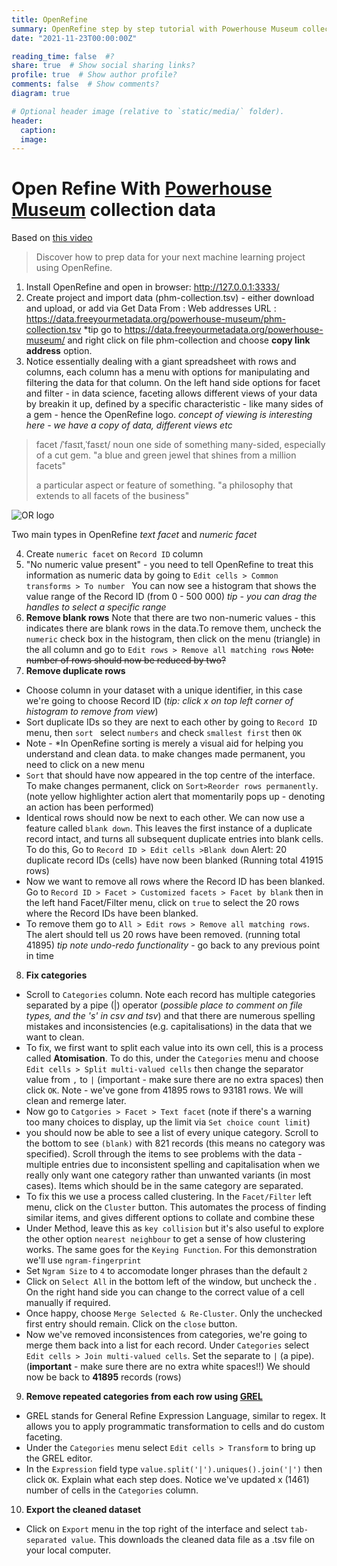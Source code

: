 ```yaml
---
title: OpenRefine
summary: OpenRefine step by step tutorial with Powerhouse Museum collection data
date: "2021-11-23T00:00:00Z"

reading_time: false  #?
share: true  # Show social sharing links?
profile: true  # Show author profile?
comments: false  # Show comments?
diagram: true

# Optional header image (relative to `static/media/` folder).
header:
  caption: 
  image:
---
```


# Open Refine With [Powerhouse Museum](https://www.maas.museum/powerhouse-museum/) collection data

Based on [this video](https://)
> Discover how to prep data for your next machine learning project using OpenRefine.

1. Install OpenRefine and open in browser: http://127.0.0.1:3333/
2. Create project and import data (phm-collection.tsv) - either download and upload, or add via Get Data From : Web addresses URL : https://data.freeyourmetadata.org/powerhouse-museum/phm-collection.tsv *tip go to https://data.freeyourmetadata.org/powerhouse-museum/ and right click on file phm-collection and choose **copy link address** option.
3. Notice essentially dealing with a giant spreadsheet with rows and columns, each column has a menu with options for manipulating and filtering the data for that column. On the left hand side options for facet and filter - in data science, faceting allows different views of your data by breakin it up, defined by a specific characteristic - like many sides of a gem - hence the OpenRefine logo. *concept of viewing is interesting here - we have a copy of data, different views etc*
> facet
> /ˈfasɪt,ˈfasɛt/
> noun
> one side of something many-sided, especially of a cut gem.
> "a blue and green jewel that shines from a million facets"
> 
> a particular aspect or feature of something.
> "a philosophy that extends to all facets of the business"

![OR logo](https://upload.wikimedia.org/wikipedia/commons/4/4b/OpenRefine_New_Logo.png)

Two main types in OpenRefine *text facet* and *numeric facet*

4. Create `numeric facet` on ``Record ID`` column
5. "No numeric value present" - you need to tell OpenRefine to treat this information as numeric data by going to ``Edit cells > Common transforms > To number `` You can now see a histogram that shows the value range of the Record ID (from 0 - 500 000) *tip - you can drag the handles to select a specific range*
6. **Remove blank rows**
Note that there are two non-numeric values - this indicates there are blank rows in the data.To remove them, uncheck the `numeric` check box in the histogram, then click on the menu (triangle) in the all column and go to `Edit rows > Remove all matching rows` ~~Note: number of rows should now be reduced by two?~~
7. **Remove duplicate rows**
* Choose column in your dataset with a unique identifier, in this case we're going to choose Record ID (*tip: click x on top left corner of histogram to remove from view*)
* Sort duplicate IDs so they are next to each other by going to `Record ID` menu, then `sort ` select `numbers` and check `smallest first` then `OK`
* Note - *In OpenRefine sorting is merely a visual aid for helping you understand and clean data. to make changes made permanent, you need to click on a new menu 
* `Sort` that should have now appeared in the top centre of the interface. To make changes permanent, click on `Sort>Reorder rows permanently`. (note yellow highlighter action alert that momentarily pops up - denoting an action has been performed)
* Identical rows should now be next to each other. We can now use a feature called `blank down`. This leaves the first instance of a duplicate record intact, and turns all subsequent duplicate entries into blank cells. To do this, Go to `Record ID > Edit cells >Blank down` Alert: 20 duplicate record IDs (cells) have now been blanked (Running total 41915 rows)
* Now we want to remove all rows where the Record ID has been blanked. Go to `Record ID > Facet > Customized facets > Facet by blank` then in the left hand Facet/Filter menu, click on `true` to select the 20 rows where the Record IDs have been blanked.
* To remove them go to `All > Edit rows > Remove all matching rows`. The alert should tell us 20 rows have been removed. (running total 41895)
*tip note undo-redo functionality* - go back to any previous point in time
8. **Fix categories**
* Scroll to `Categories` column. Note each record has multiple categories separated by a pipe (|) operator (*possible place to comment on file types, and the 's' in csv and tsv*) and that there are numerous spelling mistakes and inconsistencies (e.g. capitalisations) in the data that we want to clean.
* To fix, we first want to split each value into its own cell, this is a process called **Atomisation**. To do this, under the `Categories` menu and choose `Edit cells > Split multi-valued cells` then change the separator value from `,` to `|` (important - make sure there are no extra spaces) then click `OK`. Note - we've gone from 41895 rows to 93181 rows. We will clean and remerge later.
* Now go to `Catgories > Facet > Text facet` (note if there's a warning too many choices to display, up the limit via `Set choice count limit`)
* you should now be able to see a list of every unique category. Scroll to the bottom to see `(blank)` with 821 records (this means no category was specified). Scroll through the items to see problems with the data - multiple entries due to inconsistent spelling and capitalisation when we really only want one category rather than unwanted variants (in most cases). Items which should be in the same category are separated.
* To fix this we use a process called clustering. In the `Facet/Filter` left menu, click on the `Cluster` button. This automates the process of finding similar items, and gives different options to collate and combine these
* Under Method, leave this as `key collision` but it's also useful to explore the other option `nearest neighbour` to get a sense of how clustering works. The same goes for the `Keying Function`. For this demonstration we'll use `ngram-fingerprint`
* Set `Ngram Size` to `4` to accomodate longer phrases than the default `2`
* Click on `Select All` in the bottom left of the window, but uncheck the . On the right hand side you can change to the correct value of a cell manually if required. 
* Once happy, choose `Merge Selected & Re-Cluster`. Only the unchecked first entry should remain. Click on the `close` button.
* Now we've removed inconsistences from categories, we're going to merge them back into a list for each record. Under `Categories` select `Edit cells > Join multi-valued cells`. Set the separate to `|` (a pipe). (**important** - make sure there are no extra white spaces!!) We should now be back to **41895** records (rows)

9. **Remove repeated categories from each row using [GREL](https://docs.openrefine.org/manual/grelfunctions)**
* GREL stands for General Refine Expression Language, similar to regex. It allows you to apply programmatic transformation to cells and do custom faceting. 
* Under the `Categories` menu select `Edit cells > Transform` to bring up the GREL editor.
* In the `Expression` field type `value.split('|').uniques().join('|')` then click `OK`. Explain what each step does. Notice we've updated x (1461) number of cells in the `Categories` column.
10. **Export the cleaned dataset**
* Click on `Export` menu in the top right of the interface and select `tab-separated value`. This downloads the cleaned data file as a .tsv file on your local computer.